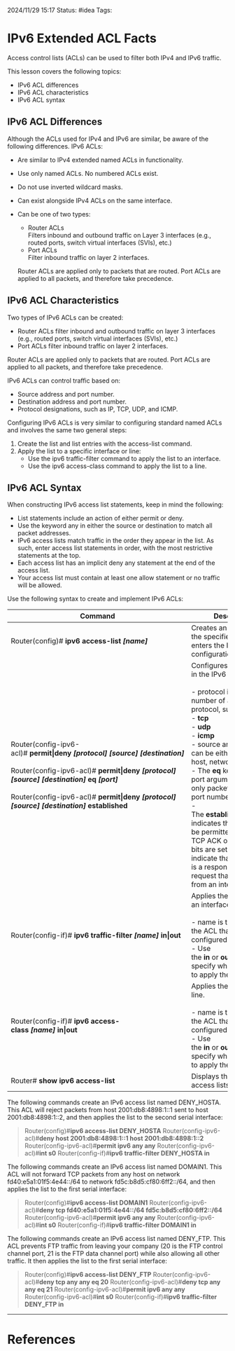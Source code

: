 2024/11/29 15:17
Status: #idea
Tags:

# IPv6 Extended ACL Facts


Access control lists (ACLs) can be used to filter both IPv4 and IPv6 traffic.

This lesson covers the following topics:

- IPv6 ACL differences
- IPv6 ACL characteristics
- IPv6 ACL syntax

## IPv6 ACL Differences

Although the ACLs used for IPv4 and IPv6 are similar, be aware of the following differences. IPv6 ACLs:

- Are similar to IPv4 extended named ACLs in functionality.
- Use only named ACLs. No numbered ACLs exist.
- Do not use inverted wildcard masks.
- Can exist alongside IPv4 ACLs on the same interface.
- Can be one of two types:
    
    - Router ACLs  
        Filters inbound and outbound traffic on Layer 3 interfaces (e.g., routed ports, switch virtual interfaces (SVIs), etc.)
    - Port ACLs  
        Filter inbound traffic on layer 2 interfaces.
    
    Router ACLs are applied only to packets that are routed. Port ACLs are applied to all packets, and therefore take precedence.
    

## IPv6 ACL Characteristics

Two types of IPv6 ACLs can be created:

- Router ACLs filter inbound and outbound traffic on layer 3 interfaces (e.g., routed ports, switch virtual interfaces (SVIs), etc.)
- Port ACLs filter inbound traffic on layer 2 interfaces.

Router ACLs are applied only to packets that are routed. Port ACLs are applied to all packets, and therefore take precedence.

IPv6 ACLs can control traffic based on:

- Source address and port number.
- Destination address and port number.
- Protocol designations, such as IP, TCP, UDP, and ICMP.

Configuring IPv6 ACLs is very similar to configuring standard named ACLs and involves the same two general steps:

1. Create the list and list entries with the access-list command.
2. Apply the list to a specific interface or line:
    - Use the ipv6 traffic-filter command to apply the list to an interface.
    - Use the ipv6 access-class command to apply the list to a line.

## IPv6 ACL Syntax

When constructing IPv6 access list statements, keep in mind the following:

- List statements include an action of either permit or deny.
- Use the keyword any in either the source or destination to match all packet addresses.
- IPv6 access lists match traffic in the order they appear in the list. As such, enter access list statements in order, with the most restrictive statements at the top.
- Each access list has an implicit deny any statement at the end of the access list.
- Your access list must contain at least one allow statement or no traffic will be allowed.

Use the following syntax to create and implement IPv6 ACLs:

|Command|Description|
|---|---|
|Router(config)# **ipv6 access-list _[name]_**|Creates an IPv6 ACL with the specified name and enters the IPv6 ACL configuration mode.|
|Router(config-ipv6-acl)# **permit\|deny _[protocol]_ _[source]_ _[destination]_**  <br>  <br>Router(config-ipv6-acl)# **permit\|deny _[protocol] [source] [destination]_ eq _[port]_**  <br>  <br>Router(config-ipv6-acl)# **permit\|deny _[protocol] [source] [destination]_ established**|Configures an ACL entry in the IPv6 ACL.<br><br>- protocol is the name or number of an IPv6 protocol, such as:<br>    - **tcp**<br>    - **udp**<br>    - **icmp**<br>- source and destination can be either a single host, network, or any<br>- The **eq** keyword and port argument specifies only packets on the given port number.<br>- The **established** keyword indicates that traffic will be permitted only if the TCP ACK or reset (RST) bits are set, which indicate that the packet is a response to a request that originated from an internal host.|
|Router(config-if)# **ipv6 traffic-filter _[name]_ in\|out**|Applies the IPv6 ACL to an interface.<br><br>- name is the name of the ACL that has been configured.<br>- Use the **in** or **out** keyword to specify which direction to apply the rule.|
|Router(config-if)# **ipv6 access-class _[name]_ in\|out**|Applies the IPv6 ACL to a line.<br><br>- name is the name of the ACL that has been configured.<br>- Use the **in** or **out** keyword to specify which direction to apply the rule.|
|Router# **show ipv6 access-list**|Displays the saved IPv6 access lists.|

The following commands create an IPv6 access list named DENY_HOSTA. This ACL will reject packets from host 2001:db8:4898:1::1 sent to host 2001:db8:4898:1::2, and then applies the list to the second serial interface:

> Router(config)#**ipv6 access-list DENY_HOSTA**
> Router(config-ipv6-acl)#**deny host 2001:db8:4898:1::1 host 2001:db8:4898:1::2**
> Router(config-ipv6-acl)#**permit ipv6 any any**
> Router(config-ipv6-acl)#**int s0**
> Router(config-if)#**ipv6 traffic-filter DENY_HOSTA in**

The following commands create an IPv6 access list named DOMAIN1. This ACL will not forward TCP packets from any host on network fd40:e5a1:01f5:4e44::/64 to network fd5c:b8d5:cf80:6ff2::/64, and then applies the list to the first serial interface:

> Router(config)#**ipv6 access-list DOMAIN1**
> Router(config-ipv6-acl)#**deny tcp fd40:e5a1:01f5:4e44::/64 fd5c:b8d5:cf80:6ff2::/64**
> Router(config-ipv6-acl)#**permit ipv6 any any**
> Router(config-ipv6-acl)#**int s0**
> Router(config-if)#**ipv6 traffic-filter DOMAIN1 in**

The following commands create an IPv6 access list named DENY_FTP. This ACL prevents FTP traffic from leaving your company (20 is the FTP control channel port, 21 is the FTP data channel port) while also allowing all other traffic. It then applies the list to the first serial interface:

> Router(config)#**ipv6 access-list DENY_FTP**
> Router(config-ipv6-acl)#**deny tcp any any eq 20**
> Router(config-ipv6-acl)#**deny tcp any any eq 21**
> Router(config-ipv6-acl)#**permit ipv6 any any**
> Router(config-ipv6-acl)#**int s0**
> Router(config-if)#**ipv6 traffic-filter DENY_FTP in**




---
# References
